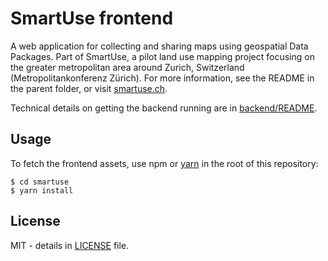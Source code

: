 # SmartUse frontend

A web application for collecting and sharing maps using geospatial Data Packages. Part of SmartUse, a pilot land use mapping project focusing on the greater metropolitan area around Zurich, Switzerland (Metropolitankonferenz Zürich). For more information, see the README in the parent folder, or visit [smartuse.ch](https://smartuse.ch).

Technical details on getting the backend running are in [backend/README](../backend/README.md).

## Usage

To fetch the frontend assets, use npm or [yarn](https://yarnpkg.com/lang/en/) in the root of this repository:

    $ cd smartuse
    $ yarn install

## License

MIT - details in [LICENSE](../LICENSE) file.
